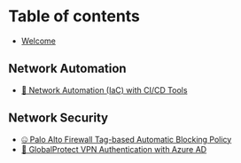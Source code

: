 # Table of contents

* [Welcome](README.md)

## Network Automation

* [🤖 Network Automation (IaC) with CI/CD Tools](network-automation/network-automation-with-cicd-tools.md)

## Network Security

* [🤐 Palo Alto Firewall Tag-based Automatic Blocking Policy](network-security/palo-alto-firewall-tag-based-automatic-blocking-policy.md)
* [👤 GlobalProtect VPN Authentication with Azure AD](network-security/globalprotect-vpn-authentication-with-azure-ad.md)
